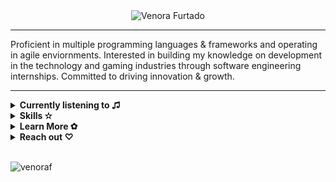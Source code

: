 <div align="middle"> 
  
 
  <img src="https://github.com/venoraf/Images-and-Gifs-/blob/main/Frame%202.png" width="700px" alt="Venora Furtado">  
  
-----
<div align="left">
  
Proficient in multiple programming languages & frameworks and operating in agile enviornments. Interested in building my knowledge on development in the technology and gaming industries through software engineering internships. Committed to driving innovation & growth. 

---

<div align="left"> 
<details>
  <summary><b>Currently listening to ♫</b></summary>
  <p align="left">
  <br/> 
    
  <img width="320" height="445" src="https://spotify-github-profile.vercel.app/api/view?uid=unicornvinny&cover_image=true&theme=default&show_offline=true&background_color=490656&interchange=true&bar_color=f4c9f8&bar_color_cover=false">
</p>
</details>

<details>
  <summary><b>Skills ✫</b></summary>
  <br/>
  
  #### &nbsp; 🩷 Backend
  ![Python](https://img.shields.io/badge/-Python-black?style=plastic&logo=Python)(#)&nbsp;
  ![Java](https://img.shields.io/badge/-java-black?style=plastic&logo=java)(#)&nbsp;
  ![CSharp](https://img.shields.io/badge/-CSharp-black?style=plastic&logo=CSharp)(#)&nbsp;
  [![C++](https://img.shields.io/badge/-C++-05122A?style=flat&logo=C%2B%2B&logoColor=00599C)](#)&nbsp;
  ![C](https://img.shields.io/badge/-c-black?style=plastic&logo=c)(#)&nbsp;
  ![Javascript](https://img.shields.io/badge/-Javascript-black?style=plastic&logo=javascript)(#)&nbsp;
  ![Node.JS](https://img.shields.io/badge/-Node.JS-black?style=plastic&logo=Node.js)&nbsp;
  ![npm](https://img.shields.io/badge/-npm-black?style=plastic&logo=npm)&nbsp;
  [![PyTorch](https://img.shields.io/badge/-PyTorch-05122A?style=flat&logo=PyTorch&logoColor=A8B9CC)](#)&nbsp;

  #### &nbsp; 💙 FrontEnd 
  ![HTML5](https://img.shields.io/badge/-HTML5-black?style=plastic&logo=html5)
  ![CSS3](https://img.shields.io/badge/-CSS3-black?style=plastic&logo=css3)
  ![React](https://img.shields.io/badge/-React-black?style=plastic&logo=react)
  [![WebSocket](https://img.shields.io/badge/-WebSocket-05122A?style=flat&logo=websocket&logoColor=A8B9CC)](#)&nbsp;
  ![Figma](https://img.shields.io/badge/-figma-black?style=plastic&logo=figma)
  ![MaterialUI](https://img.shields.io/badge/-MaterialUI-black?style=plastic&logo=mui)
  ![Photoshop](https://img.shields.io/badge/-photoshop-black?style=plastic&logo=adobe) 

  #### &nbsp; 💚 Databases
  ![MongoDB](https://img.shields.io/badge/-MongoDB-black?style=plastic&logo=mongodb)
  ![MySQL](https://img.shields.io/badge/-MySQL-black?style=plastic&logo=mysql) 
  ![SQLServer](https://img.shields.io/badge/-MSSQL-black?style=plastic&logo=sqlserver)

  #### &nbsp; 💜 IDE 
  ![Git](https://img.shields.io/badge/-Git-black?style=plastic&logo=git)
  ![GitHub Actions](https://img.shields.io/badge/-GitHubActions-black?style=plastic&logo=github-actions)
  ![GitLab](https://img.shields.io/badge/-GitLab-black?style=plastic&logo=gitlab)
  ![VS Code](https://img.shields.io/badge/-VS%20Code-black?style=plastic&logo=visual-studio-code) 
  ![Amazon AWS](https://img.shields.io/badge/Amazon%20AWS-black?style=plastic&logo=amazon-aws)
  ![Linux](https://img.shields.io/badge/-linux-black?style=plastic&logo=linux) 
  ![Unity](https://img.shields.io/badge/-Unity-black?style=plastic&logo=unity)

  <br/>
</details>

<details>
  <summary><b>Learn More ✿</b></summary>
  <br/>
    <img src="https://github.com/venoraf/Images-and-Gifs-/blob/main/yang-jungwon-jungwon.gif" width="250px" />
 
  <br/> Check out my portfolio at <a href="https://www.venorafurtado.com/">venorafurtado.com</a>!
</details>

<details>
  <summary><b>Reach out ♡</b></summary>
 <div>
  <br/>
   <img src="https://github.com/venoraf/Images-and-Gifs/blob/main/plink-cat-plink.gif" width="250px" />
   
  <br/> I like connecting with people so if you'd like to reach out: <br> Write to me at <a href="mailto:venora10@gmail.com">venora10@gmail.com</a>  
</details>
<br/> <p align="left"> <img src="https://komarev.com/ghpvc/?username=venoraf&label=Profile%20views&color=0e75b6&style=flat" alt="venoraf" /> </p>
